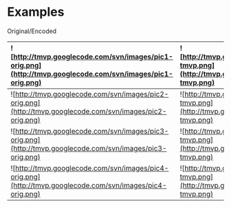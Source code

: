 # Examples #

Original/Encoded

| ![http://tmvp.googlecode.com/svn/images/pic1-orig.png](http://tmvp.googlecode.com/svn/images/pic1-orig.png) | ![http://tmvp.googlecode.com/svn/images/pic1-tmvp.png](http://tmvp.googlecode.com/svn/images/pic1-tmvp.png) |
|:------------------------------------------------------------------------------------------------------------|:------------------------------------------------------------------------------------------------------------|
| ![http://tmvp.googlecode.com/svn/images/pic2-orig.png](http://tmvp.googlecode.com/svn/images/pic2-orig.png) | ![http://tmvp.googlecode.com/svn/images/pic2-tmvp.png](http://tmvp.googlecode.com/svn/images/pic2-tmvp.png) |
| ![http://tmvp.googlecode.com/svn/images/pic3-orig.png](http://tmvp.googlecode.com/svn/images/pic3-orig.png) | ![http://tmvp.googlecode.com/svn/images/pic3-tmvp.png](http://tmvp.googlecode.com/svn/images/pic3-tmvp.png) |
| ![http://tmvp.googlecode.com/svn/images/pic4-orig.png](http://tmvp.googlecode.com/svn/images/pic4-orig.png) | ![http://tmvp.googlecode.com/svn/images/pic4-tmvp.png](http://tmvp.googlecode.com/svn/images/pic4-tmvp.png) |